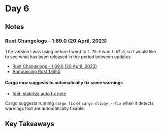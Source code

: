 # Day 6

## Notes

### Rust Changelogs - 1.69.0 (20 April, 2023)

The version I was using before I went to `1.70.0` was `1.67.0`, so I would like to see what has been released in the period between updates.

- [Rust Changelogs - 1.69.0 (20 April, 2023)](https://releases.rs/docs/1.69.0/)
- [Announcing Rust 1.69.0](https://blog.rust-lang.org/2023/04/20/Rust-1.69.0.html)

#### Cargo now suggests to automatically fix some warnings

- [feat: stabilize auto fix note](https://github.com/rust-lang/cargo/pull/11558/)

Cargo suggests running `cargo fix` or `cargo clippy --fix` when it detects warnings that are automatically fixable.

## Key Takeaways
